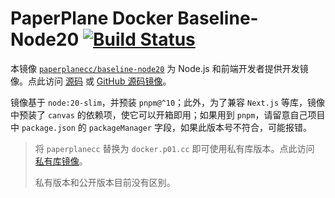 # PaperPlane Docker Baseline-Node20 [![Build Status](https://drone.paperplane.cc/api/badges/paperplane-docker/baseline-node20/status.svg)](https://drone.paperplane.cc/paperplane-docker/baseline-node20)

本镜像 [`paperplanecc/baseline-node20`](https://hub.docker.com/r/paperplanecc/baseline-node20) 为 Node.js 和前端开发者提供开发镜像。点此访问 [源码](https://git.paperplane.cc/paperplane-docker/baseline-node20) 或 [GitHub 源码镜像](https://github.com/paperplane-docker/baseline-node20)。

镜像基于 `node:20-slim`，并预装 `pnpm@^10`；此外，为了兼容 `Next.js` 等库，镜像中预装了 `canvas` 的依赖项，使它可以开箱即用；如果用到 `pnpm`，请留意自己项目中 `package.json` 的 `packageManager` 字段，如果此版本号不符合，可能报错。

> 将 `paperplanecc` 替换为 `docker.p01.cc` 即可使用私有库版本。点此访问 [私有库镜像](https://docker.p01.cc/#!/taglist/baseline-node20)。
>
> 私有版本和公开版本目前没有区别。
